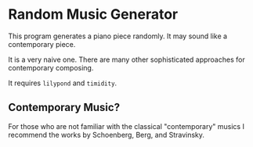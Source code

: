 # Random Music Generator

This program generates a piano piece randomly.
It may sound like a contemporary piece.

It is a very naive one.
There are many other sophisticated approaches for contemporary composing.

It requires `lilypond` and `timidity`.

## Contemporary Music?

For those who are not familiar with the classical "contemporary" musics I recommend the works by Schoenberg, Berg, and Stravinsky.
